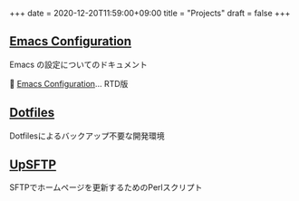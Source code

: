 +++
date = 2020-12-20T11:59:00+09:00
title = "Projects"
draft = false
+++

## [Emacs Configuration](https://minorugh.github.io/emacs.d/)
Emacs の設定についてのドキュメント

 [Emacs Configuration](https://minorugh.github.io/emacs/)... RTD版

## [Dotfiles](https://github.com/minorugh/dotfiles)
Dotfilesによるバックアップ不要な開発環境

## [UpSFTP](https://github.com/minorugh/upsftp)
SFTPでホームページを更新するためのPerlスクリプト
